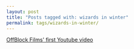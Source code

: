 ```yaml
---
layout: post
title: "Posts tagged with: wizards in winter"
permalink: tags/wizards-in-winter/
---
```

[OffBlock Films' first Youtube video](/2012/03/offblock-films-first-youtube-video)
